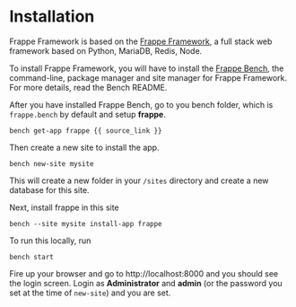 <!-- title: Frappe Framework Installation -->

# Installation

Frappe Framework is based on the <a href="https://frappe.io">Frappe Framework</a>, a full stack web framework based on Python, MariaDB, Redis, Node.

To install Frappe Framework, you will have to install the <a href="https://github.com/frappe/bench">Frappe Bench</a>, the command-line, package manager and site manager for Frappe Framework. For more details, read the Bench README.

After you have installed Frappe Bench, go to you bench folder, which is     `frappe.bench` by default and setup **frappe**.

    bench get-app frappe {{ source_link }}

Then create a new site to install the app.

    bench new-site mysite

This will create a new folder in your `/sites` directory and create a new database for this site.

Next, install frappe in this site

    bench --site mysite install-app frappe

To run this locally, run

    bench start

Fire up your browser and go to http://localhost:8000 and you should see the login screen. Login as **Administrator** and **admin** (or the password you set at the time of `new-site`) and you are set.

<!-- jinja -->
<!-- autodoc -->
